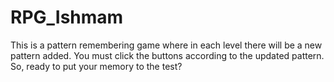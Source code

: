 # RPG_Ishmam
This is a pattern remembering game where in each level there will be a new pattern added. You must click the buttons according to the updated pattern. So, ready to put your memory to the test?
